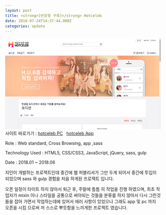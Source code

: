 ```yaml
---
layout: post
title: <strong>[반응형 구축]</strong> Hotceleb
date: 2018-07-24T14:37:44.000Z
categories: update
---
```


<img src="/images/fulls/hotceleb.jpg" class="fit image"> 
사이트 바로가기 :   <a href="http://hotceleb.co.kr/#ToMain" target="blank" class="go_link">hotceleb PC</a>&nbsp;&nbsp; <a href="https://play.google.com/store/apps/details?id=kr.co.hotceleb" target="blank" class="link">hotceleb App</a>

Role : Web standard, Cross Browsing, app ,sass

Technology Used : HTML5, CSS/CSS3, JavaScript, jQuery, sass, gulp

Date :  2018.01 ~ 2018.06

지인이 개발하는 프로젝트인데 중간에 웹 퍼블리셔가 그만 두게 되어서 중간에 투입이 되었으며 sass 와 gulp 경험을 처음 하게된 프로젝트 입니다.

오픈 일정이 타이트 하지 않아서 퇴근 후, 주말에 틈틈 히 작업을 진행 하였으며, 최초 작업자가 mixin 이나 스타일을 공통으로 써야되는 것들을 분류를 하지 않아서 다시 그런것들을 잡아 가면서 작업하는데에 있어서 에러 사항이 있었으나 그래도 app 및 pc 까지 오픈을 시킴 으로써 저 스스로 뿌듯함을 느끼게한 프로젝트 였습니다.

